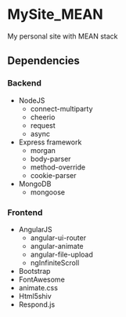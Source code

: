 MySite_MEAN
===========
My personal site with MEAN stack

Dependencies
-----------
### Backend
   - NodeJS
      - connect-multiparty
      - cheerio
      - request
      - async
   - Express framework
      - morgan
      - body-parser
      - method-override
      - cookie-parser
   - MongoDB
      - mongoose

### Frontend
   - AngularJS
     - angular-ui-router
     - angular-animate
     - angular-file-upload
     - ngInfiniteScroll
   - Bootstrap
   - FontAwesome
   - animate.css
   - Html5shiv
   - Respond.js
